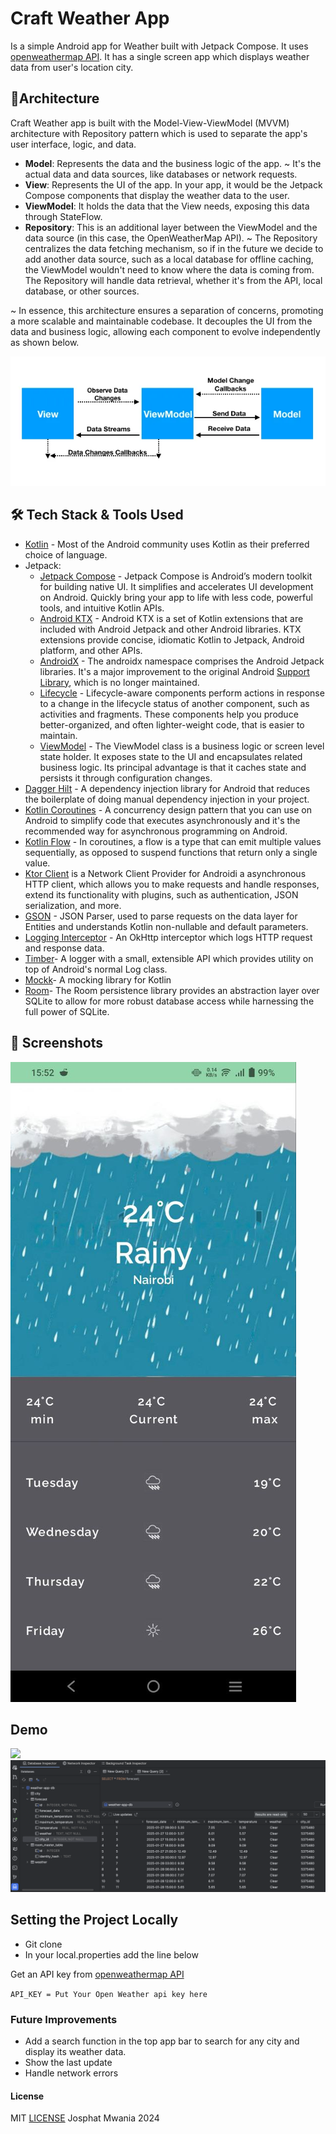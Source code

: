 

# Craft Weather App

Is a simple Android app for Weather built with Jetpack Compose. 
It uses [openweathermap API](https://openweathermap.org/api). It has a single screen app which displays weather data from user's location city.



## 📐Architecture
Craft Weather app is built with the Model-View-ViewModel (MVVM) architecture with Repository pattern which is used to separate the app's user interface, logic, and data.

- **Model**: Represents the data and the business logic of the app. ~ It's the actual data and data sources, like databases or network requests.
- **View**: Represents the UI of the app. In your app, it would be the Jetpack Compose components that display the weather data to the user.
- **ViewModel**: It holds the data that the View needs, exposing this data through StateFlow.
- **Repository**: This is an additional layer between the ViewModel and the data source (in this case, the OpenWeatherMap API). ~ The Repository centralizes the data fetching mechanism, so if in the future we decide to add another data source, such as a local database for offline caching, the ViewModel wouldn't need to know where the data is coming from. The Repository will handle data retrieval, whether it's from the API, local database, or other sources.

~ In essence, this architecture ensures a separation of concerns, promoting a more scalable and maintainable codebase. It decouples the UI from the data and business logic, allowing each component to evolve independently as shown below.

<img src="./screenshots/mvvm-arch.png">

## 🛠 Tech Stack & Tools Used
- [Kotlin](https://developer.android.com/kotlin) - Most of the Android community uses Kotlin as their preferred choice of language.
- Jetpack:
  - [Jetpack Compose](https://developer.android.com/jetpack/compose) - Jetpack Compose is Android’s modern toolkit for building native UI. It simplifies and accelerates UI development on Android. Quickly bring your app to life with less code, powerful tools, and intuitive Kotlin APIs.
  - [Android KTX](https://developer.android.com/kotlin/ktx.html) - Android KTX is a set of Kotlin extensions that are included with Android Jetpack and other Android libraries. KTX extensions provide concise, idiomatic Kotlin to Jetpack, Android platform, and other APIs.
  - [AndroidX](https://developer.android.com/jetpack/androidx) - The androidx namespace comprises the Android Jetpack libraries. It's a major improvement to the original Android [Support Library](https://developer.android.com/topic/libraries/support-library/index), which is no longer maintained.
  - [Lifecycle](https://developer.android.com/topic/libraries/architecture/lifecycle) - Lifecycle-aware components perform actions in response to a change in the lifecycle status of another component, such as activities and fragments. These components help you produce better-organized, and often lighter-weight code, that is easier to maintain.
  - [ViewModel](https://developer.android.com/topic/libraries/architecture/viewmodel) - The ViewModel class is a business logic or screen level state holder. It exposes state to the UI and encapsulates related business logic. Its principal advantage is that it caches state and persists it through configuration changes.
- [Dagger Hilt](https://developer.android.com/training/dependency-injection/hilt-android) - A dependency injection library for Android that reduces the boilerplate of doing manual dependency injection in your project.
- [Kotlin Coroutines](https://developer.android.com/kotlin/coroutines) - A concurrency design pattern that you can use on Android to simplify code that executes asynchronously and it's the recommended way for asynchronous programming on Android.
- [Kotlin Flow](https://developer.android.com/kotlin/flow) - In coroutines, a flow is a type that can emit multiple values sequentially, as opposed to suspend functions that return only a single value.
- [Ktor Client](https://ktor.io/) is a Network Client Provider for Androidi a asynchronous HTTP client, which allows you to make requests and handle responses, extend its functionality with plugins, such as authentication, JSON serialization, and more.
- [GSON](https://github.com/google/gson) - JSON Parser, used to parse requests on the data layer for Entities and understands Kotlin non-nullable and default parameters.
- [Logging Interceptor](https://github.com/square/okhttp/blob/master/okhttp-logging-interceptor/README.md) - An OkHttp interceptor which logs HTTP request and response data.
- [Timber](https://github.com/JakeWharton/timber)- A logger with a small, extensible API which provides utility on top of Android's normal Log class.
- [Mockk](https://github.com/mockk/mockk)- A mocking library for Kotlin
- [Room](https://developer.android.com/jetpack/androidx/releases/room)- The Room persistence library provides an abstraction layer over SQLite to allow for more robust database access while harnessing the full power of SQLite.

## 📱 Screenshots

<img src="./screenshots/2025-01-27%2015.54.08.jpg">


## Demo

<img src="./screenshots/demo_video.mp4">


<img src="./screenshots/Database_Inspection.png">


## Setting the Project Locally

- Git clone
- In your local.properties add the line below

Get an API key from [openweathermap API](https://openweathermap.org/api)

`API_KEY = Put Your Open Weather api key here`

### Future Improvements

- Add a search function in the top app bar to search for any city and display its weather data.
- Show the last update
- Handle network errors

#### License

MIT  [LICENSE](LICENSE) Josphat Mwania 2024
